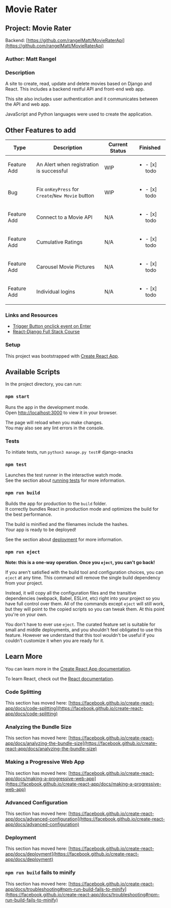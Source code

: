 # Movie Rater

## Project:  Movie Rater

Backend: [https://github.com/rangelMatt/MovieRaterApi](https://github.com/rangelMatt/MovieRaterApi)

### Author: Matt Rangel

### Description

A site to create, read, update and delete movies based on Django and React. This includes a backend restful API and front-end web app.

This site also includes user authentication and it communicates between the API and web app.

JavaScript and Python languages were used to create the application.

## Other Features to add

| Type | Description | Current Status | Finished |
|----------|----------|----------|------------------|
| Feature Add | An Alert when registration is successful | WIP | <ul><li>- [x] todo</li></ul> |
| Bug | Fix `onKeyPress` for `Create`/`New Movie` button | WIP | <ul><li>- [x] todo</li></ul>|
| Feature Add | Connect to a Movie API | N/A | <ul><li>- [x] todo</li></ul>|
| Feature Add | Cumulative Ratings  | N/A | <ul><li>- [x] todo</li></ul>|
| Feature Add | Carousel Movie Pictures | N/A | <ul><li>- [x] todo</li></ul>|
| Feature Add | Individual logins | N/A | <ul><li>- [x] todo</li></ul>|

### Links and Resources

- [Trigger Button onclick event on Enter](https://www.surajsharma.net/blog/react-onkeypress-form-submit)
- [React-Django Full Stack Course](https://www.udemy.com/course/react-django-full-stack/)

### Setup

This project was bootstrapped with [Create React App](https://github.com/facebook/create-react-app).

## Available Scripts

In the project directory, you can run:

### `npm start`

Runs the app in the development mode.\
Open [http://localhost:3000](http://localhost:3000) to view it in your browser.

The page will reload when you make changes.\
You may also see any lint errors in the console.

### Tests

To initiate tests, run `python3 manage.py test`# django-snacks

### `npm test`

Launches the test runner in the interactive watch mode.\
See the section about [running tests](https://facebook.github.io/create-react-app/docs/running-tests) for more information.

### `npm run build`

Builds the app for production to the `build` folder.\
It correctly bundles React in production mode and optimizes the build for the best performance.

The build is minified and the filenames include the hashes.\
Your app is ready to be deployed!

See the section about [deployment](https://facebook.github.io/create-react-app/docs/deployment) for more information.

### `npm run eject`

**Note: this is a one-way operation. Once you `eject`, you can't go back!**

If you aren't satisfied with the build tool and configuration choices, you can `eject` at any time. This command will remove the single build dependency from your project.

Instead, it will copy all the configuration files and the transitive dependencies (webpack, Babel, ESLint, etc) right into your project so you have full control over them. All of the commands except `eject` will still work, but they will point to the copied scripts so you can tweak them. At this point you're on your own.

You don't have to ever use `eject`. The curated feature set is suitable for small and middle deployments, and you shouldn't feel obligated to use this feature. However we understand that this tool wouldn't be useful if you couldn't customize it when you are ready for it.

## Learn More

You can learn more in the [Create React App documentation](https://facebook.github.io/create-react-app/docs/getting-started).

To learn React, check out the [React documentation](https://reactjs.org/).

### Code Splitting

This section has moved here: [https://facebook.github.io/create-react-app/docs/code-splitting](https://facebook.github.io/create-react-app/docs/code-splitting)

### Analyzing the Bundle Size

This section has moved here: [https://facebook.github.io/create-react-app/docs/analyzing-the-bundle-size](https://facebook.github.io/create-react-app/docs/analyzing-the-bundle-size)

### Making a Progressive Web App

This section has moved here: [https://facebook.github.io/create-react-app/docs/making-a-progressive-web-app](https://facebook.github.io/create-react-app/docs/making-a-progressive-web-app)

### Advanced Configuration

This section has moved here: [https://facebook.github.io/create-react-app/docs/advanced-configuration](https://facebook.github.io/create-react-app/docs/advanced-configuration)

### Deployment

This section has moved here: [https://facebook.github.io/create-react-app/docs/deployment](https://facebook.github.io/create-react-app/docs/deployment)

### `npm run build` fails to minify

This section has moved here: [https://facebook.github.io/create-react-app/docs/troubleshooting#npm-run-build-fails-to-minify](https://facebook.github.io/create-react-app/docs/troubleshooting#npm-run-build-fails-to-minify)
